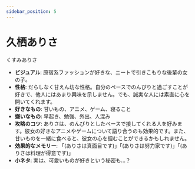 ```yaml
---
sidebar_position: 5
---
```


# 久栖ありさ

くすみありさ

- **ビジュアル**: 原宿系ファッションが好きな、ニートで引きこもりな後輩の女の子。
- **性格**: だらしなく甘えん坊な性格。自分のペースでのんびりと過ごすことが好きで、他人にはあまり興味を示しません。でも、誠実な人には素直に心を開いてくれます。
- **好きなもの**: 甘いもの、アニメ、ゲーム、寝ること
- **嫌いなもの**: 早起き、勉強、外出、人混み
- **攻略のコツ**: ありさは、のんびりとしたペースで接してくれる人を好みます。彼女の好きなアニメやゲームについて語り合うのも効果的です。また、甘いものを一緒に食べると、彼女の心を掴むことができるかもしれません。
- **効果的なメモリー**: 「(ありさは真面目です)」「(ありさは努力家です)」「(ありさは料理が得意です)」
- **小ネタ**: 実は、可愛いものが好きという秘密も…？
